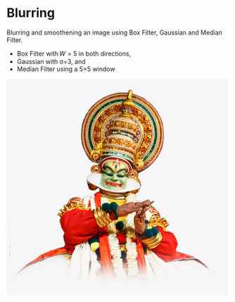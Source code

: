 # Blurring
Blurring and smoothening an image using Box Filter, Gaussian and Median Filter.

* Box Filter with 𝑊 = 5 in both directions,
* Gaussian with σ=3, and
* Median Filter using a 5×5 window

![alt text](https://github.com/bimbraw/Blurring/blob/master/katha.png)
